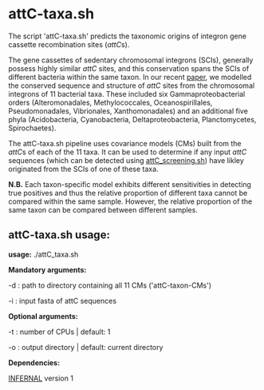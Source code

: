 
# attC-taxa.sh

The script 'attC-taxa.sh' predicts the taxonomic origins of integron gene cassette recombination sites (*attC*s).

The gene cassettes of sedentary chromosomal integrons (SCIs), generally possess highly similar *attC* sites, and this conservation spans the SCIs of different bacteria within the same taxon. In our recent [paper](https://www.nature.com/articles/s42003-021-02489-0), we modelled the conserved sequence and structure of *attC* sites from the chromosomal integrons of 11 bacterial taxa. These included six Gammaproteobacterial orders (Alteromonadales, Methylococcales, Oceanospirillales, Pseudomonadales, Vibrionales, Xanthomonadales) and an additional five phyla (Acidobacteria, Cyanobacteria, Deltaproteobacteria, Planctomycetes, Spirochaetes).

The attC-taxa.sh pipeline uses covariance models (CMs) built from the *attC*s of each of the 11 taxa. It can be used to determine if any input *attC* sequences (which can be detected using [attC_screening.sh](https://github.com/timghaly/integron-filtering)) have likley originated from the SCIs of one of these taxa. 

**N.B.** Each taxon-specific model exhibits different sensitivities in detecting true positives and thus the relative proportion of different taxa cannot be compared within the same sample. However, the relative proportion of the same taxon can be compared between different samples.

## attC-taxa.sh usage:


**usage:** ./attC_taxa.sh


**Mandatory arguments:**

-d : path to directory containing all 11 CMs ('attC-taxon-CMs')

-i : input fasta of attC sequences


**Optional arguments:**

-t : number of CPUs | default: 1 

-o : output directory | default: current directory


**Dependencies:**

[INFERNAL](http://eddylab.org/infernal/) version 1



